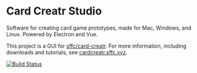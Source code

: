 # Card Creatr Studio

Software for creating card game prototypes, made for Mac, Windows, and Linux. Powered by Electron and Vue.

This project is a GUI for [sffc/card-creatr](https://github.com/sffc/card-creatr). For more information, including downloads and tutorials, see [cardcreatr.sffc.xyz](cardcreatr.sffc.xyz).

[![Build Status](https://travis-ci.com/sffc/card-creatr-studio.svg?branch=master)](https://travis-ci.com/sffc/card-creatr-studio)
